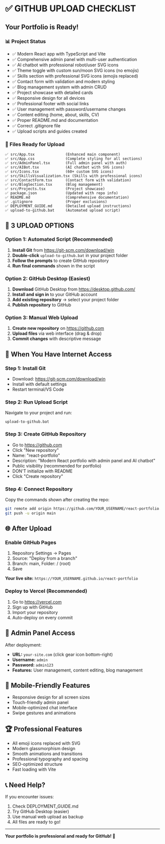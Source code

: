 # ✅ GITHUB UPLOAD CHECKLIST

## Your Portfolio is Ready! 

### 📊 Project Status
- ✅ Modern React app with TypeScript and Vite
- ✅ Comprehensive admin panel with multi-user authentication
- ✅ AI chatbot with professional robot/user SVG icons
- ✅ Theme toggle with custom sun/moon SVG icons (no emojis)
- ✅ Skills section with professional SVG icons (emojis replaced)
- ✅ Contact form with validation and modern styling
- ✅ Blog management system with admin CRUD
- ✅ Project showcase with detailed cards
- ✅ Responsive design for all devices
- ✅ Professional footer with social links
- ✅ User management with password/username changes
- ✅ Content editing (home, about, skills, CV)
- ✅ Proper README.md and documentation
- ✅ Correct .gitignore file
- ✅ Upload scripts and guides created

### 📁 Files Ready for Upload
```
✅ src/App.tsx              (Enhanced main component)
✅ src/App.css              (Complete styling for all sections)
✅ src/AdminPanel.tsx       (Full admin panel with auth)
✅ src/AIBot.tsx            (AI chatbot with SVG icons)
✅ src/Icons.tsx            (60+ custom SVG icons)
✅ src/SkillsVisualization.tsx (Skills with professional icons)
✅ src/ContactForm.tsx      (Contact form with validation)
✅ src/BlogSection.tsx      (Blog management)
✅ src/Projects.tsx         (Project showcase)
✅ package.json             (Updated with repo info)
✅ README.md                (Comprehensive documentation)
✅ .gitignore               (Proper exclusions)
✅ DEPLOYMENT_GUIDE.md      (Detailed upload instructions)
✅ upload-to-github.bat     (Automated upload script)
```

## 🚀 3 UPLOAD OPTIONS

### Option 1: Automated Script (Recommended)
1. **Install Git** from https://git-scm.com/download/win
2. **Double-click** `upload-to-github.bat` in your project folder
3. **Follow the prompts** to create GitHub repository
4. **Run final commands** shown in the script

### Option 2: GitHub Desktop (Easiest)
1. **Download** GitHub Desktop from https://desktop.github.com/
2. **Install and sign in** to your GitHub account
3. **Add existing repository** → select your project folder
4. **Publish repository** to GitHub

### Option 3: Manual Web Upload
1. **Create new repository** on https://github.com
2. **Upload files** via web interface (drag & drop)
3. **Commit changes** with descriptive message

## 🔧 When You Have Internet Access

### Step 1: Install Git
- Download: https://git-scm.com/download/win
- Install with default settings
- Restart terminal/VS Code

### Step 2: Run Upload Script
Navigate to your project and run:
```
upload-to-github.bat
```

### Step 3: Create GitHub Repository
- Go to https://github.com
- Click "New repository"
- Name: "react-portfolio"
- Description: "Modern React portfolio with admin panel and AI chatbot"
- Public visibility (recommended for portfolio)
- DON'T initialize with README
- Click "Create repository"

### Step 4: Connect Repository
Copy the commands shown after creating the repo:
```bash
git remote add origin https://github.com/YOUR_USERNAME/react-portfolio.git
git push -u origin main
```

## 🌐 After Upload

### Enable GitHub Pages
1. Repository Settings → Pages
2. Source: "Deploy from a branch"
3. Branch: main, Folder: / (root)
4. Save

**Your live site:** `https://YOUR_USERNAME.github.io/react-portfolio`

### Deploy to Vercel (Recommended)
1. Go to https://vercel.com
2. Sign up with GitHub
3. Import your repository
4. Auto-deploy on every commit

## 🎯 Admin Panel Access
After deployment:
- **URL:** `your-site.com` (click gear icon bottom-right)
- **Username:** `admin`
- **Password:** `admin123`
- **Features:** User management, content editing, blog management

## 📱 Mobile-Friendly Features
- Responsive design for all screen sizes
- Touch-friendly admin panel
- Mobile-optimized chat interface
- Swipe gestures and animations

## 🏆 Professional Features
- All emoji icons replaced with SVG
- Modern glassmorphism design
- Smooth animations and transitions
- Professional typography and spacing
- SEO-optimized structure
- Fast loading with Vite

## 📞 Need Help?
If you encounter issues:
1. Check DEPLOYMENT_GUIDE.md
2. Try GitHub Desktop (easier)
3. Use manual web upload as backup
4. All files are ready to go!

---
**Your portfolio is professional and ready for GitHub! 🚀**
